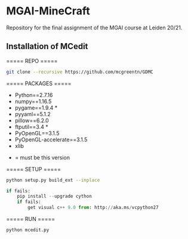 # MGAI-MineCraft

Repository for the final assignment of the MGAI course at Leiden 20/21.

## Installation of MCedit

===== REPO =====
```bash
git clone --recursive https://github.com/mcgreentn/GDMC
```
===== PACKAGES =====

- Python==2.7.16
- numpy==1.16.5
- pygame==1.9.4 *
- pyyaml==5.1.2
- pillow==6.2.0
- ftputil==3.4 *
- PyOpenGL==3.1.5
- PyOpenGL-accelerate==3.1.5
- xlib

* = must be this version

===== SETUP =====
```bash
python setup.py build_ext --inplace
```
```python
if fails:
	pip install --upgrade cython
	if fails:
		get visual c++ 9.0 from: http://aka.ms/vcpython27
```

===== RUN =====

```bash
python mcedit.py
```
